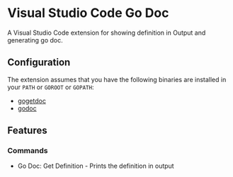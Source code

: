 # Visual Studio Code Go Doc

A Visual Studio Code extension for showing definition in Output and generating go doc.

## Configuration

The extension assumes that you have the following binaries are installed in your `PATH` or `GOROOT` or `GOPATH`:

* [gogetdoc](https://github.com/zmb3/gogetdoc)
* [godoc](https://golang.org/x/tools/cmd/godoc)

## Features

### Commands

* Go Doc: Get Definition - Prints the definition in output
